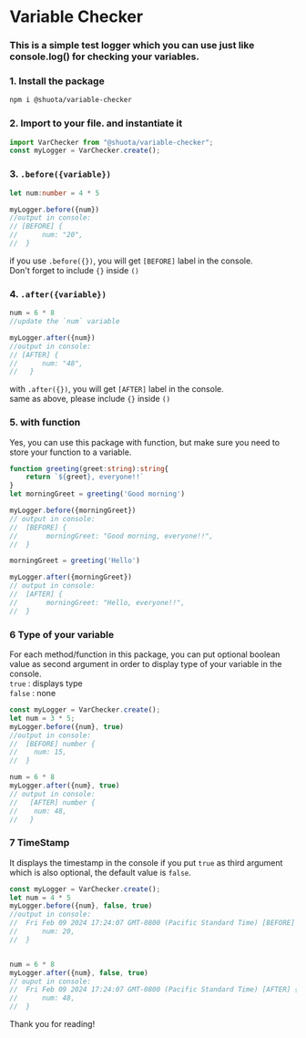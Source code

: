 # Variable Checker

### This is a simple test logger which you can use just like console.log() for checking your variables.

### 1. Install the package
```bash
npm i @shuota/variable-checker
```

### 2. Import to your file. and instantiate it
```ts
import VarChecker from "@shuota/variable-checker";
const myLogger = VarChecker.create();
```

### 3. `.before({variable})`

```ts
let num:number = 4 * 5

myLogger.before({num}) 
//output in console:
// [BEFORE] {
//      num: "20",
//  }
```
if you use `.before({})`,  you will get `[BEFORE]` label in the console.   
Don't forget to include  `{}` inside `()`

### 4. `.after({variable})`

```ts
num = 6 * 8
//update the `num` variable

myLogger.after({num})
//output in console:
// [AFTER] {
//      num: "48",
//   }
```
with `.after({})`, you will get `[AFTER]` label in the console.  
same as above, please include `{}` inside `()`

### 5. with function 
Yes, you can use this package with function, but make sure you need to store your function to a variable.

```ts
function greeting(greet:string):string{
    return `${greet}, everyone!!`
}
let morningGreet = greeting('Good morning')

myLogger.before({morningGreet})
// output in console:
//  [BEFORE] {
//       morningGreet: "Good morning, everyone!!",
//  }

morningGreet = greeting('Hello')

myLogger.after({morningGreet})
// output in console:
//  [AFTER] {
//       morningGreet: "Hello, everyone!!",
//  }
```

### 6 Type of your variable

For each method/function in this package, you can put optional boolean value as second argument in order to display type of your variable in the console.  
`true` :  displays type  
`false` : none
```ts
const myLogger = VarChecker.create();
let num = 3 * 5;
myLogger.before({num}, true)
//output in console:
//  [BEFORE] number {
//    num: 15,
//  }

num = 6 * 8
myLogger.after({num}, true)
// output in console: 
//   [AFTER] number {
//    num: 48,
//   }
```

### 7 TimeStamp
It displays the timestamp in the console if you put `true` as third argument which is also optional, the default value is `false`.

```ts
const myLogger = VarChecker.create();
let num = 4 * 5
myLogger.before({num}, false, true)
//output in console:
//  Fri Feb 09 2024 17:24:07 GMT-0800 (Pacific Standard Time) [BEFORE] {
//      num: 20,
//  }


num = 6 * 8
myLogger.after({num}, false, true)
// ouput in console:
//  Fri Feb 09 2024 17:24:07 GMT-0800 (Pacific Standard Time) [AFTER] {
//      num: 48,
//  }

```

Thank you for reading!